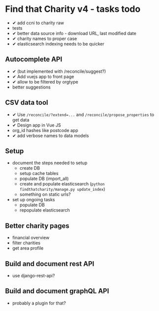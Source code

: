 # Find that Charity v4 - tasks todo

- ✔ add ccni to charity raw
- tests
- ✔ better data source info - download URL, last modified date
- ✔ charity names to proper case
- ✔ elasticsearch indexing needs to be quicker

## Autocomplete API

- ✔ (but implemented with /reconcile/suggest?)
- ✔ Add vuejs app to front page
- ✔ allow to be filtered by orgtype
- better suggestions

## CSV data tool

- ✔ Use `/reconcile/?extend=...` and `/reconcile/propose_properties` to get data
- ✔ Design app in Vue JS
- org_id hashes like postcode app
- ✔ add verbose names to data models

## Setup

- document the steps needed to setup
    - create DB
    - setup cache tables
    - populate DB (import_all)
    - create and populate elasticsearch (`python findthatcharity/manage.py update_index`)
    - something on static urls?
- set up ongoing tasks
    - populate DB
    - repopulate elasticsearch

## Better charity pages

- financial overview
- filter charities
- get area profile

## Build and document rest API

- use django-rest-api?

## Build and document graphQL API

- probably a plugin for that?
